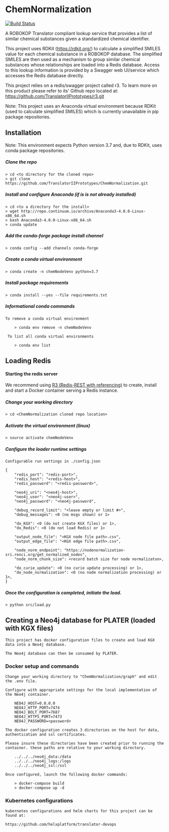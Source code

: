 # ChemNormalization

[![Build Status](https://travis-ci.com/TranslatorIIPrototypes/ChemNormalization.svg?branch=master)](https://travis-ci.com/TranslatorIIPrototypes/ChemNormalization)

A ROBOKOP Translator compliant lookup service that provides a list of similar chemical substances given a standardized chemical identifier.

This project uses RDKit (https://rdkit.org/) to calculate a simplified SMILES value for each chemical substance in a ROBOKOP database. The simplified SMILES are then used as a mechanism to group similar chemical substances whose relationships are loaded into a Redis database. Access to this lookup information is provided by a Swagger web UI/service which accesses the Redis database directly. 

This project relies on a redis/swagger project called r3. To learn more on this product please refer to its' Github repo located at: https://github.com/TranslatorIIPrototypes/r3.git

Note: This project uses an Anaconda virtual environment because RDKit (used to calculate simplified SMILES) which is currently unavailable in pip package repositories.
## Installation

Note: This environment expects Python version 3.7 and, due to RDKit, uses conda package repositories. 

##### Clone the repo
    
    > cd <to directory for the cloned repo>
    > git clone https://github.com/TranslatorIIPrototypes/ChemNormalization.git
     
##### Install and configure Anaconda (if is is not already installed)

    > cd <to a directory for the install>
    > wget http://repo.continuum.io/archive/Anaconda3-4.0.0-Linux-x86_64.sh
    > bash Anaconda3-4.0.0-Linux-x86_64.sh
    > conda update

##### Add the conda-forge package install channel

    > conda config --add channels conda-forge

##### Create a conda virtual environment

    > conda create -n chemNodeVenv python=3.7

##### Install package requirements 

    > conda install --yes --file requirements.txt
         
##### Informational conda commands
    To remove a conda virtual environment
    
        > conda env remove -n chemNodeVenv
     
     To list all conda virtual environments
     
        > conda env list

## Loading Redis

#### Starting the redis server 
We recommend using 
[R3 (Redis-REST with referencing)](https://github.com/TranslatorIIPrototypes/r3) to create, install and start a Docker container serving a Redis instance. 

##### Change your working directory

    > cd <ChemNormalization cloned repo location>

##### Activate the virtual environment (linux)

    > source activate chemNodeVenv
    
##### Configure the loader runtime settings

    Configurable run settings in ./config.json
    
    {
        "redis_port": "redis-port>",
        "redis_host": "<redis-host>",
        "redis_password": "<redis-password>",
    
        "neo4j_uri": "<neo4j-host>",
        "neo4j_user": "<neo4j-user>",
        "neo4j_password": "<neo4j-password",
    
        "debug_record_limit": "<leave empty or limit #>",
        "debug_messages": <0 (no msgs shown) or 1>
                
        "do_KGX": <0 (do not create KGX files) or 1>,
        "do_Redis": <0 (do not load Redis) or 1>
            
        "output_node_file": "<KGX node file path>.csv",
        "output_edge_file": "<KGX edge file path>.csv",
    
        "node_norm_endpoint": "https://nodenormalization-sri.renci.org/get_normalized_nodes",
        "node_norm_chunk_size": <record batch size for node normalizaton>,
    
        "do_curie_update": <0 (no curie update processing) or 1>,
        "do_node_normalization": <0 (no node normalization processing) or 1>,
    }   

##### Once the configuration is completed, initiate the load. 
 
    > python src/load.py

## Creating a Neo4j database for PLATER (loaded with KGX files)

    This project has docker configuration files to create and load KGX data into a Neo4j database. 
    
    The Neo4j database can then be consumed by PLATER.
    
### Docker setup and commands
    Change your working directory to "ChemNormalization/graph" and edit the .env file. 
    
    Configure with appropriate settings for the local implementation of the Neo4j container.

        NEO4J_HOST=0.0.0.0
        NEO4J_HTTP_PORT=7474
        NEO4J_BOLT_PORT=7687
        NEO4J_HTTPS_PORT=7473
        NEO4J_PASSWORD=<password>

    The docker configuration creates 3 directories on the host for data, authentication and ssl certificates. 
    
    Please insure these directories have been created prior to running the container. these paths are relative to your working directory.
    
        ../../../neo4j_data:/data
        ../../../neo4j_logs:/logs
        ../../../neo4j_ssl:/ssl
    
    Once configured, launch the following docker commands:
    
        > docker-compose build
        > docker-compose up -d 

### Kubernetes configurations
    kubernetes configurations and helm charts for this project can be found at: 
    
    https://github.com/helxplatform/translator-devops
    